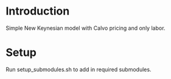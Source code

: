 # Introduction
Simple New Keynesian model with Calvo pricing and only labor.

# Setup
Run setup_submodules.sh to add in required submodules.
